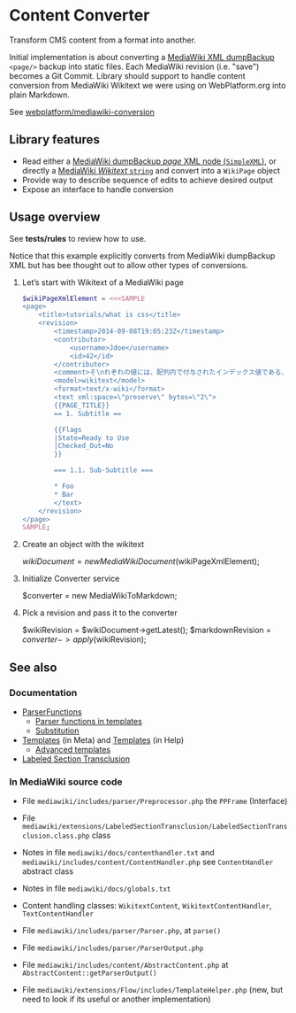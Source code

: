 # Content Converter

Transform CMS content from a format into another.

Initial implementation is about converting a [MediaWiki XML dumpBackup][mw-dumpbackup] `<page/>` backup into static files. Each MediaWiki revision (i.e. "save") becomes a Git Commit. Library should support to handle content conversion from MediaWiki Wikitext we were using on WebPlatform.org into plain Markdown.

See [webplatform/mediawiki-conversion](https://github.com/webplatform/mediawiki-conversion.git)

## Library features

* Read either a [MediaWiki dumpBackup *page* XML node (`SimpleXML`)][mw-dumpbackup], or directly a [MediaWiki  *Wikitext* `string`][mw-wikitext] and convert into a `WikiPage` object
* Provide way to describe sequence of edits to achieve desired output
* Expose an interface to handle conversion

## Usage overview

See **tests/rules** to review how to use.

Notice that this example explicitly converts from MediaWiki dumpBackup XML
but has bee thought out to allow other types of conversions.

1. Let’s start with Wikitext of a MediaWiki page

    ```php
    $wikiPageXmlElement = <<<SAMPLE
    <page>
        <title>tutorials/what is css</title>
        <revision>
            <timestamp>2014-09-08T19:05:23Z</timestamp>
            <contributor>
                <username>Jdoe</username>
                <id>42</id>
            </contributor>
            <comment>そ\nれぞれの値には、配列内で付与されたインデックス値である、</comment>
            <model>wikitext</model>
            <format>text/x-wiki</format>
            <text xml:space=\"preserve\" bytes=\"2\">
            {{PAGE_TITLE}}
            == 1. Subtitle ==

            {{Flags
            |State=Ready to Use
            |Checked_Out=No
            }}

            === 1.1. Sub-Subtitle ===

            * Foo
            * Bar
            </text>
        </revision>
    </page>
    SAMPLE;
    ```


1. Create an object with the wikitext


    $wikiDocument = new MediaWikiDocument($wikiPageXmlElement);


1. Initialize Converter service


    $converter = new MediaWikiToMarkdown;


1. Pick a revision and pass it to the converter

    $wikiRevision = $wikiDocument->getLatest();
    $markdownRevision = $converter->apply($wikiRevision);


## See also


### Documentation

* [ParserFunctions](https://www.mediawiki.org/wiki/Help:Extension:ParserFunctions)
  * [Parser functions in templates](https://www.mediawiki.org/wiki/Help:Parser_functions_in_templates)
  * [Substitution](https://en.wikipedia.org/wiki/Help:Substitution)
* [Templates](https://meta.wikimedia.org/wiki/Help:Template) (in Meta) and [Templates](https://www.mediawiki.org/wiki/Help:Templates) (in Help)
  * [Advanced templates](https://meta.wikimedia.org/wiki/Help:Advanced_templates)
* [Labeled Section Transclusion](https://www.mediawiki.org/wiki/Extension:Labeled_Section_Transclusion)


### In MediaWiki source code

* File `mediawiki/includes/parser/Preprocessor.php` the `PPFrame` (Interface)
* File `mediawiki/extensions/LabeledSectionTransclusion/LabeledSectionTransclusion.class.php` class
* Notes in file `mediawiki/docs/contenthandler.txt` and `mediawiki/includes/content/ContentHandler.php` see `ContentHandler` abstract class
* Notes in file `mediawiki/docs/globals.txt`
* Content handling classes: `WikitextContent`, `WikitextContentHandler`, `TextContentHandler`
* File `mediawiki/includes/parser/Parser.php`, at `parse()`
* File `mediawiki/includes/parser/ParserOutput.php`
* File `mediawiki/includes/content/AbstractContent.php` at `AbstractContent::getParserOutput()`
* File `mediawiki/extensions/Flow/includes/TemplateHelper.php` (new, but need to look if its useful or another implementation)

  [mw-dumpbackup]: https://www.mediawiki.org/wiki/Manual:DumpBackup.php
  [mw-wikitext]: https://www.mediawiki.org/wiki/Help:Formatting
